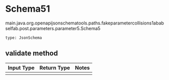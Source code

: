 # Schema51
main.java.org.openapijsonschematools.paths.fakeparametercollisions1ababselfab.post.parameters.parameter5.Schema5
```
type: JsonSchema
```

## validate method
Input Type | Return Type | Notes
------------ | ------------- | -------------
 |  |
